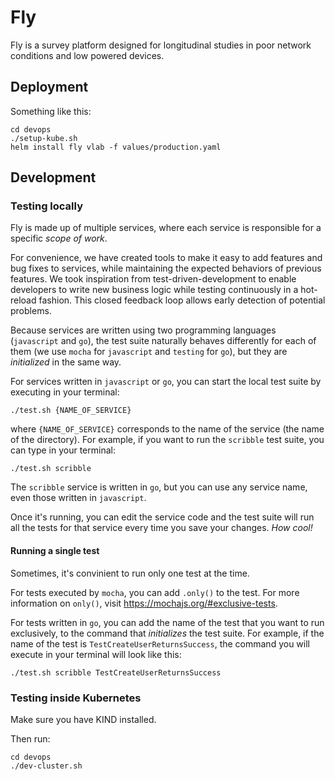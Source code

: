 # Fly

Fly is a survey platform designed for longitudinal studies in poor network conditions and low powered devices.

## Deployment

Something like this:

``` shell
cd devops
./setup-kube.sh
helm install fly vlab -f values/production.yaml
```

## Development

### Testing locally

Fly is made up of multiple services, where each service is responsible for a specific _scope of work_.

For convenience, we have created tools to make it easy to add features and bug fixes to services, while maintaining the expected behaviors of previous features. We took inspiration from test-driven-development to enable developers to write new business logic while testing continuously in a hot-reload fashion. This closed feedback loop allows early detection of potential problems.

Because services are written using two programming languages (`javascript` and `go`), the test suite naturally behaves differently for each of them (we use `mocha` for `javascript` and `testing` for `go`), but they are _initialized_ in the same way.

For services written in `javascript` or `go`, you can start the local test suite by executing in your terminal:

```
./test.sh {NAME_OF_SERVICE}
```

where `{NAME_OF_SERVICE}` corresponds to the name of the service (the name of the directory). For example, if you want to run the `scribble` test suite, you can type in your terminal:

```
./test.sh scribble
```

The `scribble` service is written in `go`, but you can use any service name, even those written in `javascript`.

Once it's running, you can edit the service code and the test suite will run all the tests for that service every time you save your changes. _How cool!_

#### Running a single test

Sometimes, it's convinient to run only one test at the time. 

For tests executed by `mocha`, you can add `.only()` to the test. For more information on `only()`, visit https://mochajs.org/#exclusive-tests.

For tests written in `go`, you can add the name of the test that you want to run exclusively, to the command that _initializes_ the test suite. For example, if the name of the test is `TestCreateUserReturnsSuccess`, the command you will execute in your terminal will look like this:

```
./test.sh scribble TestCreateUserReturnsSuccess
```

### Testing inside Kubernetes

Make sure you have KIND installed.

Then run:

``` shell
cd devops
./dev-cluster.sh
```

